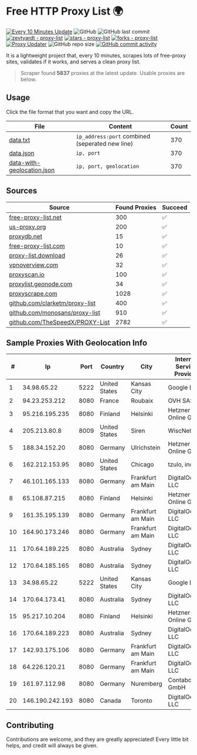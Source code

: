 
# Free HTTP Proxy List 🌍

[![Every 10 Minutes Update](https://github.com/mertguvencli/http-proxy-list/actions/workflows/main.yml/badge.svg?branch=main)](https://github.com/mertguvencli/http-proxy-list/actions/workflows/main.yml)
![GitHub](https://img.shields.io/github/license/mertguvencli/http-proxy-list)
![GitHub last commit](https://img.shields.io/github/last-commit/mertguvencli/http-proxy-list)
[![zevtyardt - proxy-list](https://img.shields.io/static/v1?label=zevtyardt&message=proxy-list&color=blue&logo=github)](https://github.com/zevtyardt/proxy-list "Go to GitHub repo")
[![stars - proxy-list](https://img.shields.io/github/stars/zevtyardt/proxy-list?style=social)](https://github.com/zevtyardt/proxy-list)
[![forks - proxy-list](https://img.shields.io/github/forks/zevtyardt/proxy-list?style=social)](https://github.com/zevtyardt/proxy-list)
[![Proxy Updater](https://github.com/zevtyardt/proxy-list/workflows/Proxy%20Updater/badge.svg)](https://github.com/zevtyardt/proxy-list/actions?query=workflow:"Proxy+Updater")
![GitHub repo size](https://img.shields.io/github/repo-size/zevtyardt/proxy-list)
[![GitHub commit activity](https://img.shields.io/github/commit-activity/m/zevtyardt/proxy-list?logo=commits)](https://github.com/zevtyardt/proxy-list/commits/main)

It is a lightweight project that, every 10 minutes, scrapes lots of free-proxy sites, validates if it works, and serves a clean proxy list.

> Scraper found **5837** proxies at the latest update. Usable proxies are below.

## Usage

Click the file format that you want and copy the URL.

|File|Content|Count|
|----|-------|-----|
|[data.txt](https://raw.githubusercontent.com/mertguvencli/http-proxy-list/main/proxy-list/data.txt)|`ip_address:port` combined (seperated new line)|370|
|[data.json](https://raw.githubusercontent.com/mertguvencli/http-proxy-list/main/proxy-list/data.json)|`ip, port`|370|
|[data-with-geolocation.json](https://raw.githubusercontent.com/mertguvencli/http-proxy-list/main/proxy-list/data-with-geolocation.json)|`ip, port, geolocation`|370|

## Sources

|Source|Found Proxies|Succeed|
|------|-------------|-------|
|[free-proxy-list.net](https://free-proxy-list.net)|300|✅|
|[us-proxy.org](https://www.us-proxy.org)|200|✅|
|[proxydb.net](http://proxydb.net)|15|✅|
|[free-proxy-list.com](https://free-proxy-list.com/?page=&port=&type%5B%5D=http&type%5B%5D=https&up_time=0&search=Search)|10|✅|
|[proxy-list.download](https://www.proxy-list.download/HTTP)|26|✅|
|[vpnoverview.com](https://vpnoverview.com/privacy/anonymous-browsing/free-proxy-servers)|32|✅|
|[proxyscan.io](https://www.proxyscan.io)|100|✅|
|[proxylist.geonode.com](https://proxylist.geonode.com/api/proxy-list?limit=300&page=1&sort_by=lastChecked&sort_type=desc&protocols=http,https)|34|✅|
|[proxyscrape.com](https://api.proxyscrape.com/v2/?request=displayproxies&protocol=http&timeout=10000&country=all&ssl=all&anonymity=all)|1028|✅|
|[github.com/clarketm/proxy-list](https://raw.githubusercontent.com/clarketm/proxy-list/master/proxy-list-raw.txt)|400|✅|
|[github.com/monosans/proxy-list](https://raw.githubusercontent.com/monosans/proxy-list/main/proxies/http.txt)|910|✅|
|[github.com/TheSpeedX/PROXY-List](https://raw.githubusercontent.com/TheSpeedX/PROXY-List/master/http.txt)|2782|✅|


## Sample Proxies With Geolocation Info

|#|Ip|Port|Country|City|Internet Service Provider|
|-|--|----|-------|----|-------------------------|
|1|34.98.65.22|5222|United States|Kansas City|Google LLC|
|2|94.23.253.212|8080|France|Roubaix|OVH SAS|
|3|95.216.195.235|8080|Finland|Helsinki|Hetzner Online GmbH|
|4|205.213.80.8|8009|United States|Siren|WiscNet|
|5|188.34.152.20|8080|Germany|Ulrichstein|Hetzner Online GmbH|
|6|162.212.153.95|8080|United States|Chicago|tzulo, inc.|
|7|46.101.165.133|8080|Germany|Frankfurt am Main|DigitalOcean, LLC|
|8|65.108.87.215|8080|Finland|Helsinki|Hetzner Online GmbH|
|9|161.35.195.139|8080|Germany|Frankfurt am Main|DigitalOcean, LLC|
|10|164.90.173.246|8080|Germany|Frankfurt am Main|DigitalOcean, LLC|
|11|170.64.189.225|8080|Australia|Sydney|DigitalOcean, LLC|
|12|170.64.185.165|8080|Australia|Sydney|DigitalOcean, LLC|
|13|34.98.65.22|5222|United States|Kansas City|Google LLC|
|14|170.64.173.41|8080|Australia|Sydney|DigitalOcean, LLC|
|15|95.217.10.204|8080|Finland|Helsinki|Hetzner Online GmbH|
|16|170.64.189.223|8080|Australia|Sydney|DigitalOcean, LLC|
|17|142.93.175.106|8080|Germany|Frankfurt am Main|DigitalOcean, LLC|
|18|64.226.120.21|8080|Germany|Frankfurt am Main|DigitalOcean, LLC|
|19|161.97.112.98|8080|Germany|Nuremberg|Contabo GmbH|
|20|146.190.242.193|8080|Canada|Toronto|DigitalOcean, LLC|



## Contributing

Contributions are welcome, and they are greatly appreciated! Every
little bit helps, and credit will always be given.

